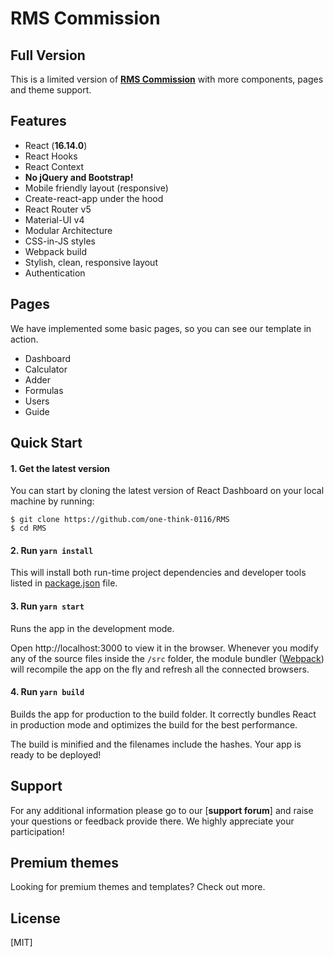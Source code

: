 # RMS Commission

## Full Version

This is a limited version of [**RMS Commission**](https://rms-cm.web.app) with more components, pages and theme support.

## Features

- React (**16.14.0**)
- React Hooks
- React Context
- **No jQuery and Bootstrap!**
- Mobile friendly layout (responsive)
- Create-react-app under the hood
- React Router v5
- Material-UI v4
- Modular Architecture
- CSS-in-JS styles
- Webpack build
- Stylish, clean, responsive layout
- Authentication

## Pages

We have implemented some basic pages, so you can see our template in action.

- Dashboard
- Calculator
- Adder
- Formulas
- Users
- Guide


## Quick Start

#### 1. Get the latest version

You can start by cloning the latest version of React Dashboard on your
local machine by running:

```shell
$ git clone https://github.com/one-think-0116/RMS
$ cd RMS
```

#### 2. Run `yarn install`

This will install both run-time project dependencies and developer tools listed
in [package.json](package.json) file.

#### 3. Run `yarn start`

Runs the app in the development mode.

Open http://localhost:3000 to view it in the browser. Whenever you modify any of the source files inside the `/src` folder,
the module bundler ([Webpack](http://webpack.github.io/)) will recompile the
app on the fly and refresh all the connected browsers.

#### 4. Run `yarn build`

Builds the app for production to the build folder.
It correctly bundles React in production mode and optimizes the build for the best performance.

The build is minified and the filenames include the hashes.
Your app is ready to be deployed!

## Support

For any additional information please go to our [**support forum**] and raise your questions or feedback provide there. We highly appreciate your participation!



## Premium themes

Looking for premium themes and templates? Check out more.

## License

[MIT]
